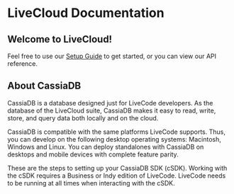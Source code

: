 # LiveCloud Documentation

## Welcome to LiveCloud!

Feel free to use our [Setup Guide](Setup.md) to get started, or you can view our API reference.

## About CassiaDB

CassiaDB is a database designed just for LiveCode developers. As the database of the LiveCloud suite, CassiaDB makes it easy to read, write, store, and query data both locally and on the cloud.

CassiaDB is compatible with the same platforms LiveCode supports. Thus, you can develop on the following desktop operating systems: Macintosh, Windows and Linux. You can deploy standalones with CassiaDB on desktops and mobile devices with complete feature parity.

These are the steps to setting up your CassiaDB SDK (cSDK). Working with the cSDK requires a Business or Indy edition of LiveCode. LiveCode needs to be running at all times when interacting with the cSDK.
